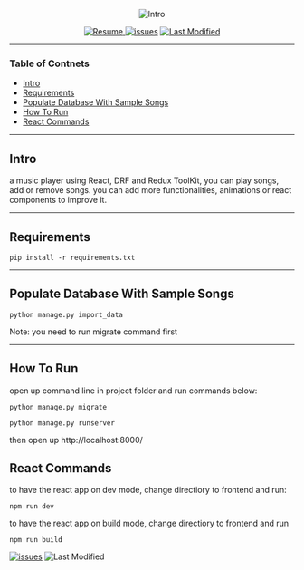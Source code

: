 <div  align="left"  markdown="1">

</div>

  <div  align=center  markdown="1">

![Intro](https://github.com/ht21992/React-DRF-Task-Management/assets/47816410/c6e89985-0b60-4778-acdd-e5efcafef2d9)

[![Resume](https://github.com/ht21992/React-DRF-Task-Management/assets/47816410/990c7805-cde9-4c21-af02-2a0f596ee6bc) ![issues](https://img.shields.io/github/issues/ht21992/React-MusicPlayer/Repo)](https://github.com/ht21992/React-MusicPlayer/issues) [![Last Modified](https://img.shields.io/badge/Last%20Modified-2023%2F10%2F05-DD571C)](https://github.com/ht21992/React-MusicPlayer)

</div>

<div  markdown=“1”>

---

### Table of Contnets

- [Intro](#intro)
- [Requirements](#requirements)
- [Populate Database With Sample Songs](#populate)
- [How To Run](#run)
- [React Commands](#react)

---

</div>

## Intro

<div id="intro"  text-align="justify"  markdown="1">

a music player using React, DRF and Redux ToolKit, you can play songs, add or remove songs. you can add more functionalities, animations or react components to improve it.

</div>

---

## Requirements

<div  id="requirements"  markdown="1">

```
pip install -r requirements.txt
```

</div>

---

## Populate Database With Sample Songs

<div  id="populate"  markdown="1">

```
python manage.py import_data
```

Note: you need to run migrate command first

</div>

---

## How To Run

<div  id="run"  markdown="1">

open up command line in project folder and run commands below:

```
python manage.py migrate

python manage.py runserver
```

then open up http://localhost:8000/

</div>

## React Commands

<div  id="react"  markdown="1">
to have the react app on dev mode, change directiory to frontend and run:

```
npm run dev

```

to have the react app on build mode, change directiory to frontend and run

```
npm run build
```

</div>

[
![issues](https://img.shields.io/github/issues/ht21992/React-MusicPlayer/Repo)](https://github.com/ht21992/React-MusicPlayer/issues) ![Last Modified](https://img.shields.io/badge/Last%20Modified-2023%2F10%2F05-DD571C)
